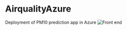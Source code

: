 # AirqualityAzure
Deployment of PM10 prediction app in Azure
![Front end](https://imgur.com/a/J8HNe13.png)

